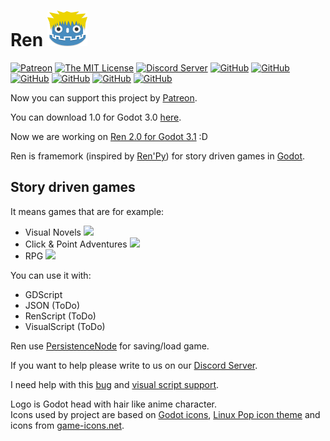 # Ren ![Logo](graphics/window_icon.png)
[![Patreon](https://img.shields.io/badge/support-pateron-orange.svg?style=flat-square)](https://www.patreon.com/jeremi360)
[![The MIT License](https://img.shields.io/badge/license-MIT-orange.svg?style=flat-square)](LICENSE)
[![Discord Server](https://img.shields.io/discord/484604562183815169.svg?style=flat-square)](https://discord.gg/K9gvjdg)
[![GitHub](https://img.shields.io/github/contributors/jeremi360/Ren.svg?style=flat-square)](https://github.com/jeremi360/Ren)
[![GitHub](https://img.shields.io/github/stars/jeremi360/Ren.svg?style=flat-square)](https://github.com/jeremi360/Ren)
[![GitHub](https://img.shields.io/github/forks/jeremi360/Ren.svg?style=flat-square)](https://github.com/jeremi360/Ren/network)
[![GitHub](https://img.shields.io/github/watchers/badges/shields.svg?label=Watch&style=flat-square)](https://github.com/jeremi360/Ren)
[![GitHub](https://img.shields.io/github/issues/jeremi360/Ren.svg?style=flat-square)](https://github.com/jeremi360/Ren/issues)
[![GitHub](https://img.shields.io/github/issues-closed/jeremi360/Ren.svg?style=flat-square)](https://github.com/jeremi360/Ren/issues)

Now you can support this project by [Patreon](https://www.patreon.com/jeremi360).

You can download 1.0 for Godot 3.0 [here](https://github.com/jeremi360/Ren/releases).

Now we are working on [Ren 2.0 for Godot 3.1](https://github.com/jeremi360/Ren/issues/81) :D

Ren is framemork (inspired by [Ren'Py](https://www.renpy.org)) for story driven games in [Godot](https://godotengine.org).

## Story driven games

It means games that are for example:

- Visual Novels ![](https://img.shields.io/badge/VN-90%25-brightgreen.svg?style=flat-square)
- Click & Point Adventures ![](https://img.shields.io/badge/Adv-25%25-yellowgreen.svg?style=flat-square)
- RPG ![](https://img.shields.io/badge/RPG-40%25-green.svg?style=flat-square)

You can use it with:
- GDScript
- JSON (ToDo)
- RenScript (ToDo)
- VisualScript (ToDo)

Ren use [PersistenceNode](https://github.com/MatiasVME/Persistence) for saving/load game.

If you want to help please write to us on our [Discord Server](https://discord.gg/K9gvjdg).

I need help with this [bug](https://github.com/jeremi360/Ren/issues/68) and [visual script support](https://github.com/jeremi360/Ren/issues/26).

Logo is Godot head with hair like anime character.<br/>
Icons used by project are based on [Godot icons](https://github.com/godotengine/godot-design/tree/master/engine/icons/optimized), [Linux Pop icon theme](https://github.com/pop-os/icon-theme) and icons from [game-icons.net](https://game-icons.net).


